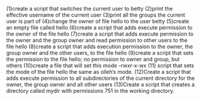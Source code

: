 (1)create a script that switches the current user to betty
(2)print the effective username of the current user
(3)print all the groups the current user is part of
(4)change the owner of file hello to the user betty
(5)create an empty file called hello
(6)create a script that adds execute permission to the owner of the file hello
(7)create a script that adds execute permission to the owner and the group owner and read permission to other users to the file hello
(8)create a script that adds execution permission to the owner, the group owner and the other users, to the file hello
(9)create a script that sets the permission to the file hello; no permission to owner and group, but others
(10)create a file that will set this mode -rwxr-x-wx
(11) script that sets the mode of the file hello the same as olleh’s mode.
(12)Create a script that adds execute permission to all subdirectories of the current directory for the owner, the group owner and all other users
(13)Create a script that creates a directory called mydir with permissions 751 in the working directory. 
